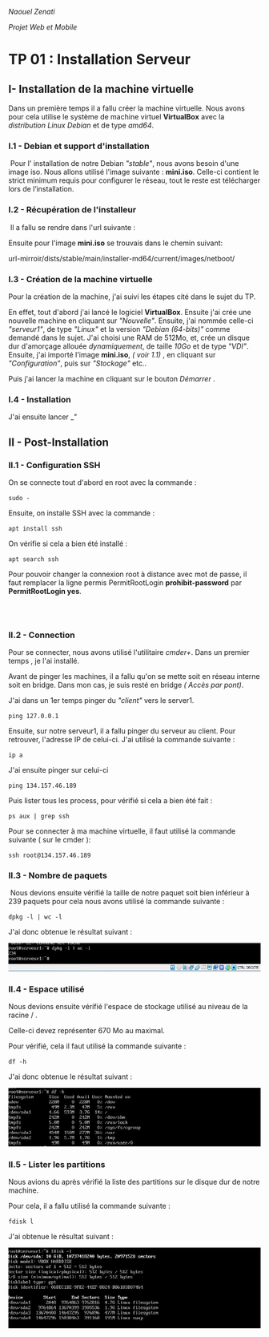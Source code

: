 *Naouel Zenati* 

*Projet Web et Mobile*

# 			 TP 01  : Installation Serveur

## I- Installation de la machine virtuelle

Dans un première temps il a fallu créer la machine virtuelle. Nous avons pour cela utilise le système de machine virtuel **VirtualBox** avec la *distribution Linux Debian* et de type *amd64*.

### 	I.1 - Debian et support d'installation

​	Pour l' installation de notre Debian _"stable"_, nous avons besoin d'une image iso.  Nous allons utilisé l'image suivante :  **mini.iso**. Celle-ci contient le strict minimum requis pour configurer le réseau, tout le reste est télécharger lors de l’installation.

### 	I.2 - Récupération de l'installeur

​	Il a fallu se rendre dans l'url suivante : 

[Debian]: ftp.lip6.fr/pub/linux/distributions/debian/	"ftp.lip6.fr/pub/linux/distributions/debian/"

Ensuite pour l'image **mini.iso** se trouvais dans le chemin suivant:

url-mirroir/dists/stable/main/installer-md64/current/images/netboot/

### 	I.3 - Création de la machine virtuelle

Pour la création de la machine, j'ai suivi les étapes cité dans le sujet du TP.

En effet, tout d'abord j'ai lancé le logiciel __VirtualBox__. Ensuite j'ai crée une nouvelle machine en cliquant sur _"Nouvelle"_. Ensuite, j'ai nommée celle-ci _"serveur1"_, de type _"Linux"_ et la version _"Debian (64-bits)"_ comme demandé dans le sujet. J'ai choisi une RAM de 512Mo, et, crée un disque dur d'amorçage allouée _dynamiquement_, de taille _10Go_ et de type _"VDI"_. Ensuite, j'ai importé l'image **mini.iso**, *( voir 1.1)* , en cliquant sur _"Configuration"_, puis sur _"Stockage"_ etc..

Puis j'ai lancer la machine en cliquant sur le bouton _Démarrer_ .

### 	I.4 - Installation

J'ai ensuite lancer _"



## II - Post-Installation 

### 	II.1 -  Configuration SSH

On se connecte tout d'abord en root avec la commande  :

```
sudo -
```

   Ensuite, on installe SSH avec la commande : 

```
apt install ssh
```

On vérifie si cela a bien été installé :

```
apt search ssh
```

Pour pouvoir changer la connexion root à distance avec mot de passe, il faut remplacer la ligne permis PermitRootLogin **prohibit-password** par **PermitRootLogin yes**. 

```



```

### 	II.2 - Connection

Pour se connecter, nous avons utilisé l'utilitaire _cmder+_. Dans un premier temps , je l'ai installé.

Avant de pinger les machines, il a fallu qu'on se mette soit en réseau interne soit en bridge.  Dans mon cas, je suis resté en bridge _( Accès par pont)_.  

J'ai dans un 1er temps pinger du _"client"_ vers le server1.

```
ping 127.0.0.1
```

Ensuite,  sur notre serveur1, il a fallu pinger du serveur au client. Pour retrouver, l'adresse IP de celui-ci. J'ai utilisé la commande suivante :

```
ip a
```

J'ai ensuite pinger sur celui-ci 

```
ping 134.157.46.189
```

Puis lister tous les process, pour vérifié si cela a bien été fait : 

```
ps aux | grep ssh
```

Pour se connecter à ma machine virtuelle, il faut  utilisé la commande suivante ( sur le cmder ): 

```
ssh root@134.157.46.189
```



### 	II.3 - Nombre de paquets

​	Nous devions ensuite vérifié la taille de notre paquet soit bien inférieur à 239 paquets pour cela nous avons utilisé la commande suivante :

```
dpkg -l | wc -l
```

J'ai donc obtenue le résultat suivant :

![Nb paquets](https://github.com/NaouelZ/UNIX/blob/master/dpkg.JPG)



### 	II.4 - Espace utilisé

Nous devions ensuite vérifié l'espace de stockage utilisé au niveau de la racine / .

Celle-ci devez représenter 670 Mo au maximal. 

Pour vérifié, cela il faut utilisé la commande suivante :

```
df -h
```

 J'ai donc obtenue le résultat suivant : 

![Espace utilisé](https://github.com/NaouelZ/UNIX/blob/master/df.JPG)



### 	II.5 - Lister les partitions

Nous avions du après vérifié la liste des partitions sur le disque dur de notre machine.

Pour cela, il a fallu utilisé la commande suivante : 

```
fdisk l
```

J'ai obtenue le résultat suivant :

![Partitions](https://github.com/NaouelZ/UNIX/blob/master/disk.JPG)